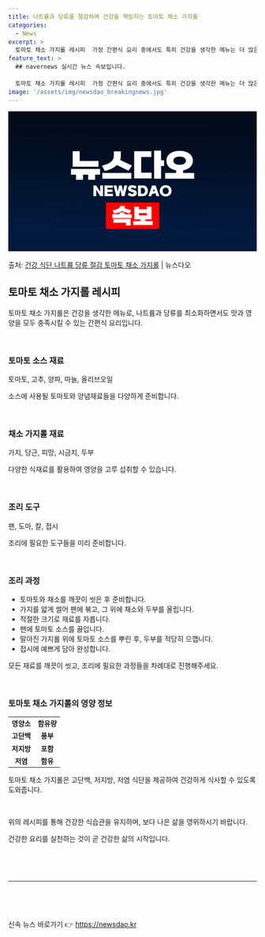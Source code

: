 ```yaml
---
title: 나트륨과 당류를 절감하며 건강을 책임지는 토마토 채소 가지롤
categories:
  - News
excerpt: >
  토마토 채소 가지롤 레시피  가정 간편식 요리 중에서도 특히 건강을 생각한 메뉴는 더 많은 사람들에게 사랑받…
feature_text: >
  ## navernews 실시간 뉴스 속보입니다.

  토마토 채소 가지롤 레시피  가정 간편식 요리 중에서도 특히 건강을 생각한 메뉴는 더 많은 사람들에게 사랑받…
image: '/assets/img/newsdao_breakingnews.jpg'
---
```


![뉴스다오 속보](/assets/img/newsdao_breakingnews.jpg)

<p>출처: <a href="https://newsdao.kr/4212" rel="dofollow">건강 식단 나트륨 당류 절감 토마토 채소 가지롤</a> | 뉴스다오</p>

<h2 data-ke-size="size26">토마토 채소 가지롤 레시피</h2>
<p data-ke-size="size16">토마토 채소 가지롤은 건강을 생각한 메뉴로, 나트륨과 당류를 최소화하면서도 맛과 영양을 모두 충족시킬 수 있는 간편식 요리입니다.</p>
​
<h3>토마토 소스 재료</h3>
<p data-ke-size="size16">토마토, 고추, 양파, 마늘, 올리브오일</p>
<p data-ke-size="size16">소스에 사용될 토마토와 양념재료들을 다양하게 준비합니다. </p>
​
<h3>채소 가지롤 재료</h3>
<p data-ke-size="size16">가지, 당근, 피망, 시금치, 두부</p>
<p data-ke-size="size16">다양한 식재료를 활용하여 영양을 고루 섭취할 수 있습니다.</p>
​
<h3>조리 도구</h3>
<p data-ke-size="size16">팬, 도마, 칼, 접시</p>
<p data-ke-size="size16">조리에 필요한 도구들을 미리 준비합니다.</p>
​
<h3>조리 과정</h3>
<ul>
    <li>토마토와 채소를 깨끗이 씻은 후 준비합니다.</li>
    <li>가지를 얇게 썰어 팬에 볶고, 그 위에 채소와 두부를 올립니다.</li>
    <li>적절한 크기로 재료를 자릅니다.</li>
    <li>팬에 토마토 소스를 끓입니다.</li>
    <li>말아진 가지롤 위에 토마토 소스를 뿌린 후, 두부를 적당히 으깹니다.</li>
    <li>접시에 예쁘게 담아 완성합니다. </li>
</ul>
<p data-ke-size="size16">모든 재료를 깨끗이 씻고, 조리에 필요한 과정들을 차례대로 진행해주세요.</p>
​
<h3>토마토 채소 가지롤의 영양 정보</h3>
<table>
    <tr>
        <td style="text-align: center; height: 17px;"><b>영양소</b></td>
        <td style="text-align: center; height: 17px;"><b>함유량</b></td>
    </tr>
    <tr>
        <td style="text-align: center; height: 17px;"><b>고단백</b></td>
        <td style="text-align: center; height: 17px;"><b>풍부</b></td>
    </tr>
    <tr>
        <td style="text-align: center; height: 17px;"><b>저지방</b></td>
        <td style="text-align: center; height: 17px;"><b>포함</b></td>
    </tr>
    <tr>
        <td style="text-align: center; height: 17px;"><b>저염</b></td>
        <td style="text-align: center; height: 17px;"><b>함유</b></td>
    </tr>
</table>
<p data-ke-size="size16">토마토 채소 가지롤은 고단백, 저지방, 저염 식단을 제공하여 건강하게 식사할 수 있도록 도와줍니다.</p>
​
<p data-ke-size="size16">위의 레시피를 통해 건강한 식습관을 유지하며, 보다 나은 삶을 영위하시기 바랍니다.</p>
<p data-ke-size="size16">건강한 요리를 실천하는 것이 곧 건강한 삶의 시작입니다.</p>
​
<p data-ke-size="size16">&nbsp;</p>
<hr>
<p data-ke-size="size16">&nbsp;</p>
​ 

신속 뉴스 바로가기 👉 <a href="https://newsdao.kr" rel="dofollow">https://newsdao.kr</a>


